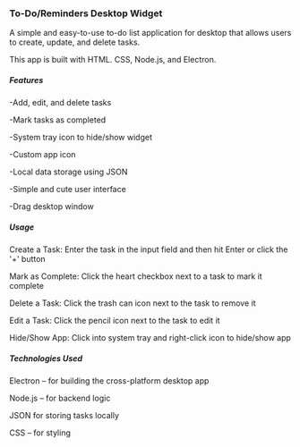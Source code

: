 ### To-Do/Reminders Desktop Widget



A simple and easy-to-use to-do list application for desktop that allows users to create, update, and delete tasks.

This app is built with HTML. CSS, Node.js, and Electron.



##### Features

-Add, edit, and delete tasks

-Mark tasks as completed

-System tray icon to hide/show widget

-Custom app icon

-Local data storage using JSON

-Simple and cute user interface

-Drag desktop window



##### Usage

Create a Task: Enter the task in the input field and then hit Enter or click the '+' button

Mark as Complete: Click the heart checkbox next to a task to mark it complete

Delete a Task: Click the trash can icon next to the task to remove it

Edit a Task: Click the pencil icon next to the task to edit it

Hide/Show App: Click into system tray and right-click icon to hide/show app







##### Technologies Used

Electron – for building the cross-platform desktop app

Node.js – for backend logic

JSON for storing tasks locally

CSS – for styling

